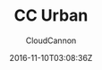 ---
title: "CC Urban"
github: https://github.com/CloudCannon/urban-jekyll-template
demo: https://teal-worm.cloudvent.net/
author: CloudCannon

ssg:
  - Jekyll
cms:
  - No Cms
date: 2016-11-10T03:08:36Z
github_branch: master
description: ":cloud: Agency template for Jekyll"
---